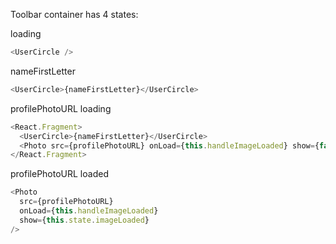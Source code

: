 Toolbar container has 4 states:

loading

```javascript
<UserCircle />
```

nameFirstLetter

```javascript
<UserCircle>{nameFirstLetter}</UserCircle>
```

profilePhotoURL loading

```javascript
<React.Fragment>
  <UserCircle>{nameFirstLetter}</UserCircle>
  <Photo src={profilePhotoURL} onLoad={this.handleImageLoaded} show={false} />
</React.Fragment>
```

profilePhotoURL loaded

```javascript
<Photo
  src={profilePhotoURL}
  onLoad={this.handleImageLoaded}
  show={this.state.imageLoaded}
/>
```
